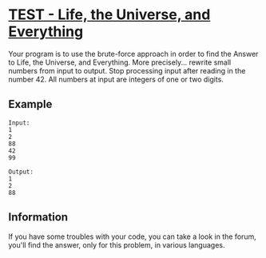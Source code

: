 # [TEST - Life, the Universe, and Everything](http://www.spoj.com/problems/TEST/)

Your program is to use the brute-force approach in order to find the Answer to Life, the Universe, and Everything. More precisely... rewrite small numbers from input to output. Stop processing input after reading in the number 42. All numbers at input are integers of one or two digits.

## Example
    Input:
    1
    2
    88
    42
    99

    Output:
    1
    2
    88

## Information

If you have some troubles with your code, you can take a look in the forum, you'll find the answer, only for this problem, in various languages.
